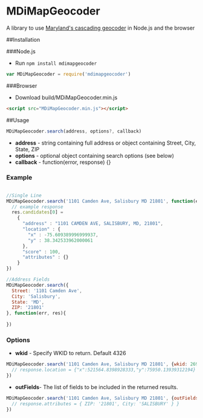 MDiMapGeocoder
===============

A library to use [Maryland's cascading geocoder](http://geodata.md.gov/imap/rest/services/GeocodeServices/MD_CompositeLocatorWithZIPCodeCentroids/GeocodeServer) in Node.js and the browser

##Installation

###Node.js

* Run `npm install mdimapgeocoder`

```javascript
var MDiMapGeocoder = require('mdimapgeocoder')
```

###Browser
* Download build/MDiMapGeocoder.min.js

```html
<script src="MDiMapGeocoder.min.js"></script>
```

##Usage

```javascript
MDiMapGeocoder.search(address, options?, callback)
```

- **address** - string containing full address or object containing Street, City, State, ZIP
- **options** - optional object containing search options (see below)
- **callback** - function(error, response) {}

### Example
```javascript

//Single Line
MDiMapGeocoder.search('1101 Camden Ave, Salisbury MD 21801', function(err, res){
  // example response
  res.candidates[0] = 
    {
      "address" : "1101 CAMDEN AVE, SALISBURY, MD, 21801",
      "location" : {
        "x" : -75.609389996999937,
        "y" : 38.342533962000061
      },
      "score" : 100,
      "attributes" : {}
    }
})

//Address Fields
MDiMapGeocoder.search({
  Street: '1101 Camden Ave',
  City: 'Salisbury',
  State: 'MD',
  ZIP: '21801'
}, function(err, res){
  
})
```

### Options
- **wkid** - Specify WKID to return. Default 4326

```javascript
MDiMapGeocoder.search('1101 Camden Ave, Salisbury MD 21801', {wkid: 26985}, function(err, response) {
  // response.location = {"x":521564.8398928333,"y":75950.13939312194}
})
```

- **outFields**- The list of fields to be included in the returned results.

```javascript
MDiMapGeocoder.search('1101 Camden Ave, Salisbury MD 21801', {outFields: ['ZIP', 'City']}, function(err, response) {
  // response.attributes = { ZIP: '21801', City: 'SALISBURY' } }
})
```
